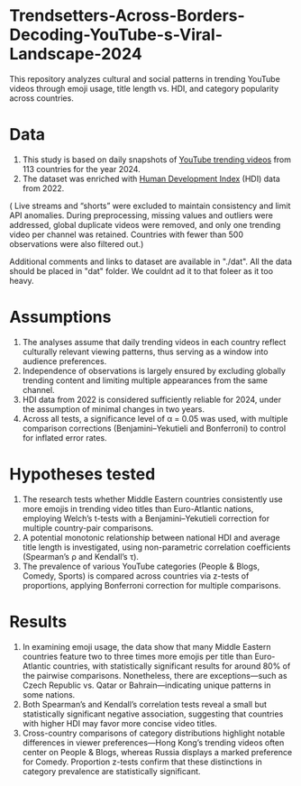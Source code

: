 # Trendsetters-Across-Borders-Decoding-YouTube-s-Viral-Landscape-2024
This repository analyzes cultural and social patterns in trending YouTube videos through emoji usage, title length vs. HDI, and category popularity across countries.

# Data
1. This study is based on daily snapshots of [YouTube trending videos](https://www.kaggle.com/datasets/asaniczka/trending-youtube-videos-113-countries) from 113 countries for the year 2024.
2. The dataset was enriched with [Human Development Index](https://en.wikipedia.org/wiki/Human_Development_Index) (HDI) data from 2022.

( Live streams and “shorts” were excluded to maintain consistency and limit API anomalies. During preprocessing, missing values and outliers were addressed, global duplicate videos were removed, and only one trending video per channel was retained. Countries with fewer than 500 observations were also filtered out.)

Additional comments and links to dataset are available in "./dat".
All the data should be placed in "dat" folder. We couldnt ad it to that foleer as it too heavy.


# Assumptions
1. The analyses assume that daily trending videos in each country reflect culturally relevant viewing patterns, thus serving as a window into audience preferences.
2. Independence of observations is largely ensured by excluding globally trending content and limiting multiple appearances from the same channel.
3. HDI data from 2022 is considered sufficiently reliable for 2024, under the assumption of minimal changes in two years.
4. Across all tests, a significance level of α = 0.05 was used, with multiple comparison corrections (Benjamini–Yekutieli and Bonferroni) to control for inflated error rates.

# Hypotheses tested
1. The research tests whether Middle Eastern countries consistently use more emojis in trending video titles than Euro-Atlantic nations, employing Welch’s t-tests with a Benjamini–Yekutieli correction for multiple country-pair comparisons.
2. A potential monotonic relationship between national HDI and average title length is investigated, using non-parametric correlation coefficients (Spearman’s ρ and Kendall’s τ).
3. The prevalence of various YouTube categories (People & Blogs, Comedy, Sports) is compared across countries via z-tests of proportions, applying Bonferroni correction for multiple comparisons.

# Results
1. In examining emoji usage, the data show that many Middle Eastern countries feature two to three times more emojis per title than Euro-Atlantic countries, with statistically significant results for around 80% of the pairwise comparisons. Nonetheless, there are exceptions—such as Czech Republic vs. Qatar or Bahrain—indicating unique patterns in some nations.
2. Both Spearman’s and Kendall’s correlation tests reveal a small but statistically significant negative association, suggesting that countries with higher HDI may favor more concise video titles.
3. Cross-country comparisons of category distributions highlight notable differences in viewer preferences—Hong Kong’s trending videos often center on People & Blogs, whereas Russia displays a marked preference for Comedy. Proportion z-tests confirm that these distinctions in category prevalence are statistically significant.
